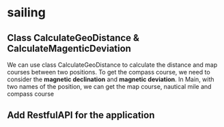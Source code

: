 # sailing


## Class CalculateGeoDistance & CalculateMagenticDeviation

We can use class CalculateGeoDistance to calculate the distance and map
courses between two positions. To get the compass course, we need to
consider the __magnetic declination__ and __magnetic deviation__. In
Main, with two names of the position, we can get the map course,
nautical mile and compass course

## Add RestfulAPI for the application 

